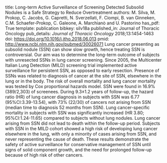 title: Long-term Active Surveillance of Screening Detected Subsolid Nodules is a Safe Strategy to Reduce Overtreatment
authors: M. Silva, M. Prokop, C. Jacobs, G. Capretti, N. Sverzellati, F. Ciompi, B. van Ginneken, C.M. Schaefer-Prokop, C. Galeone, A. Marchianò and U. Pastorino
has_pdf: True
template: publication
bibkey: silv18a
published_in: Journal of Thoracic Oncology
pub_details: <i>Journal of Thoracic Oncology</i> 2018;13:1454-1463
doi: https://doi.org/10.1016/j.jtho.2018.06.013
pmid: http://www.ncbi.nlm.nih.gov/pubmed/30026071
Lung cancer presenting as subsolid nodule (SSN) can show slow growth, hence treating SSN is controversial. Our aim was to determine the long-term outcome of subjects with unresected SSNs in lung cancer screening. Since 2005, the Multicenter Italian Lung Detection (MILD) screening trial implemented active surveillance for persistent SSN, as opposed to early resection. Presence of SSNs was related to diagnosis of cancer at the site of SSN, elsewhere in the lung or in the body. The risk of overall mortality and lung cancer mortality was tested by Cox proportional hazards model. SSN were found in 16.9% (389/2,303) of screenees. During 9.3±1.2 years of follow-up, the hazard ratio (HR) of lung cancer diagnosis in subjects with SSN was 6.77 (95%CI:3.39-13.54), with 73% (22/30) of cancers not arising from SSN (median time to diagnosis 52 months from SSN). Lung cancer-specific mortality in subjects with SSN was significantly increased (HR 3.80; 95%CI:1.24-11.65) compared to subjects without lung nodules. Lung cancer arising from SSN did not lead to death within the follow-up period. Subjects with SSN in the MILD cohort showed a high risk of developing lung cancer elsewhere in the lung, with only a minority of cases arising from SSN, and never representing the cause of death. These results demonstrate the safety of active surveillance for conservative management of SSN until signs of solid component growth, and the need for prolonged follow-up because of high risk of other cancers.

